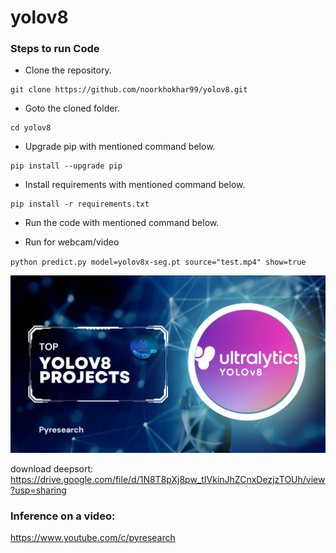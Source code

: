 

# yolov8





### Steps to run Code
- Clone the repository.
```
git clone https://github.com/noorkhokhar99/yolov8.git
```
- Goto the cloned folder.
```
cd yolov8

```
- Upgrade pip with mentioned command below.
```
pip install --upgrade pip
```
- Install requirements with mentioned command below.
```
pip install -r requirements.txt
```
- Run the code with mentioned command below.

 - Run for webcam/video
 
`python predict.py model=yolov8x-seg.pt source="test.mp4" show=true`


<p align="center">
<img src="https://github.com/noorkhokhar99/yolov8/blob/main/yolov8%20projects.png">
</p>



download deepsort: https://drive.google.com/file/d/1N8T8pXj8pw_tIVkinJhZCnxDezjzTOUh/view?usp=sharing


### Inference on a video:
https://www.youtube.com/c/pyresearch


 
